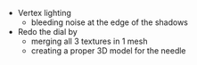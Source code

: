 - Vertex lighting
  - bleeding noise at the edge of the shadows
- Redo the dial by 
  - merging all 3 textures in 1 mesh
  - creating a proper 3D model for the needle